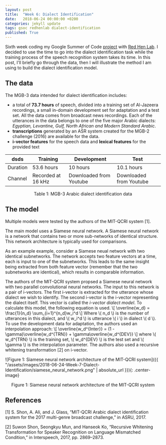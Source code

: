 ```yaml
---
layout: post
title:  "Week 6: Dialect Identification"
date:   2018-06-24 00:00:00 +0200
categories: jekyll update
tags: gsoc redhenlab dialect-identification
published: True
---
```


Sixth week coding my Google Summer of Code [project](https://summerofcode.withgoogle.com/projects/#5542722241298432) with [Red Hen Lab](www.redhenlab.org/). I decided to use the time to go into the dialect identification task while the training process of the speech recognition system takes its time. In this post, I'll briefly go through the data, then I will illustrate the method I am using to build the dialect identification model.

## The data
The MGB-3 data intended for dialect identification includes:

 - a total of **73.7 hours** of speech, divided into a training set of Al-Jazeera recordings, a small in-domain development set for adaptation and a test set. All the data comes from broadcast news recordings. Each of the utterances in the data belongs to one of the five major Arabic dialects: *Egyptian, Levantine, Gulf, North African and Modern Standard Arabic*.
 - **transcriptions** generated by an ASR system created for the MGB-2 challenge (2016) are available for the data.
 - **i-vector features** for the speech data and **lexical features** for the provided text

| dsds | Training | Development | Test |
|------|----------|-------------|-----|
| Duration | 53.6 hours |  10 hours | 10.1 hours |
| Channel | Recorded at 16 kHz | Downloaded from Youtube | Downloaded from Youtube |

<center>
Table 1: MGB-3 Arabic dialect identification data
</center>

## The model

Multiple models were tested by the authors of the MIT-QCRI system [1].

The main model uses a Siamese neural network. A Siamese neural network is a network that contains two or more sub-networks of identical structure. This network architecture is typically used for comparisons.

As an example example, consider a Siamese neual network with two identical subnetworks. The network accepts two feature vectors at a time, each is input to one of the subnetworks. This leads to the same insight being extracted from both feature vector (remember that the two subnetworks are identical), which results in comparable information.

The authors of the MIT-QCRI system propsed a Siamese neural network with two parallel convolutional neural networks. The input to this network is a pair of i-vectors. The first i-vector is extracted for the utterance whose dialect we wish to identify. The second i-vector is the i-vector representing the dialect itself. This vector is called the *i-vector dialect model*. To calculate this model, the following equation is used.
\\[ \overline{w_d} = \frac{1}{n_d} \sum_{i=1}^{n_d}w_i^d \\]
Where \\( n_d \\) is the number of utterances in this dialect, and \\( w_i^d \\) is utterance \\( i \\) in dialect \\( d \\). To use the development data for adaptation, the authors used an interpolation approach:
\\[ \overline{w_d^{Inter}} = (1 - \gamma)\overline{w_d^{TRN}} + \gamma\overline{w_d^{DEV}} \\]
where \\( w_d^{TRN} \\) is the training set, \\( w_d^{DEV} \\) is the test set and \\( \gamma \\) is the interpolation parameter. The authors also used a recursive whitening transformation [2] on i-vector.

![Figure 1: Siamese neural network architecture of the MIT-QCRI system]({{ "/assets/images/2018-06-24-Week-7-Dialect-Identification/siamese_neural_network.png" | absolute_url }}){: .center-image}

<center> Figure 1: Siamese neural network architecture of the MIT-QCRI system </center>

## References

[1] S. Shon, A. Ali, and J. Glass, “MIT-QCRI Arabic dialect identification system for the 2017 multi-genre broadcast challenge,” in ASRU, 2017.

[2] Suwon Shon, Seongkyu Mun, and Hanseok Ko, “Recursive Whitening Transformation for Speaker Recognition on Language Mismatched Condition,” in Interspeech, 2017, pp. 2869–2873.
